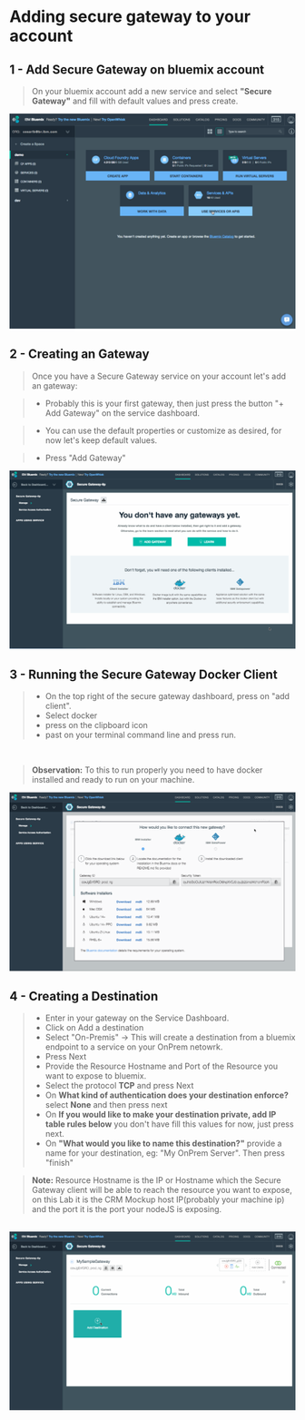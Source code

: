 # Adding secure gateway to your account

## 1 - Add Secure Gateway on bluemix account

> On your bluemix account add a new service and select **"Secure Gateway"** and fill with default values and press create.

![Instructions](/Lab/img/SGW_Setup01.gif)

## 2 - Creating an Gateway

> Once you have a Secure Gateway service on your account let's add an gateway:

>  - Probably this is your first gateway, then just press the button "+ Add Gateway" on the service dashboard.

>  - You can use the default properties or customize as desired, for now let's keep default values.

>  - Press "Add Gateway"

![Instructions](/Lab/img/SGW_Setup02-CreateGateway.gif)

## 3 - Running the Secure Gateway Docker Client

>  - On the top right of the secure gateway dashboard, press on "add client".
>  - Select docker
>  - press on the clipboard icon
>  - past on your terminal command line and press run.

&nbsp;
>**Observation:**   To this to run properly you need to have docker installed and ready to run on your machine.

![Instructions](/Lab/img/SGW_Setup03-AddingClient.gif)


## 4 - Creating a Destination
> - Enter in your gateway on the Service Dashboard.
> - Click on Add a destination
> - Select "On-Premis" -> This will create a destination from a bluemix endpoint to a service on your OnPrem netowrk.
> - Press Next
> - Provide the Resource Hostname and Port of the Resource you want to expose to bluemix.
> - Select the protocol **TCP** and press Next
> - On **What kind of authentication does your destination enforce?** select **None** and then press next
> - On **If you would like to make your destination private, add IP table rules below** you don't have fill this values for now, just press next.  
> - On **"What would you like to name this destination?"** provide a name for your destination, eg: "My OnPrem Server". Then press "finish"

> **Note:** Resource Hostname is the IP or Hostname which the Secure Gateway client will be able to reach the resource you want to expose, on this Lab it is the CRM Mockup host IP(probably your machine ip) and the port it is the port your nodeJS is exposing.

&nbsp;
![Instructions](/Lab/img/SGW_Setup04-AddingDestination.gif)
